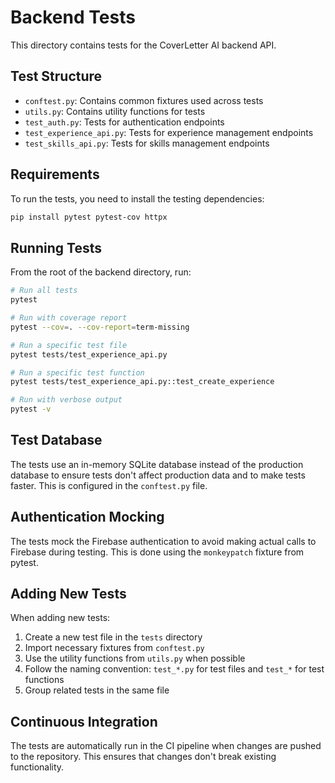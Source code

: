 # Backend Tests

This directory contains tests for the CoverLetter AI backend API.

## Test Structure

- `conftest.py`: Contains common fixtures used across tests
- `utils.py`: Contains utility functions for tests
- `test_auth.py`: Tests for authentication endpoints
- `test_experience_api.py`: Tests for experience management endpoints
- `test_skills_api.py`: Tests for skills management endpoints

## Requirements

To run the tests, you need to install the testing dependencies:

```bash
pip install pytest pytest-cov httpx
```

## Running Tests

From the root of the backend directory, run:

```bash
# Run all tests
pytest

# Run with coverage report
pytest --cov=. --cov-report=term-missing

# Run a specific test file
pytest tests/test_experience_api.py

# Run a specific test function
pytest tests/test_experience_api.py::test_create_experience

# Run with verbose output
pytest -v
```

## Test Database

The tests use an in-memory SQLite database instead of the production database to ensure tests don't affect production data and to make tests faster. This is configured in the `conftest.py` file.

## Authentication Mocking

The tests mock the Firebase authentication to avoid making actual calls to Firebase during testing. This is done using the `monkeypatch` fixture from pytest.

## Adding New Tests

When adding new tests:

1. Create a new test file in the `tests` directory
2. Import necessary fixtures from `conftest.py`
3. Use the utility functions from `utils.py` when possible
4. Follow the naming convention: `test_*.py` for test files and `test_*` for test functions
5. Group related tests in the same file

## Continuous Integration

The tests are automatically run in the CI pipeline when changes are pushed to the repository. This ensures that changes don't break existing functionality. 